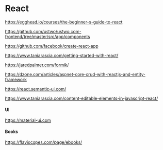 # React

https://egghead.io/courses/the-beginner-s-guide-to-react

https://github.com/ustwo/ustwo.com-frontend/tree/master/src/app/components

https://github.com/facebook/create-react-app

https://www.taniarascia.com/getting-started-with-react/

https://jaredpalmer.com/formik/

https://dzone.com/articles/aspnet-core-crud-with-reactjs-and-entity-framework

https://react.semantic-ui.com/

https://www.taniarascia.com/content-editable-elements-in-javascript-react/

<h4>UI</h4>

https://material-ui.com

<h4>Books</h4>

https://flaviocopes.com/page/ebooks/
